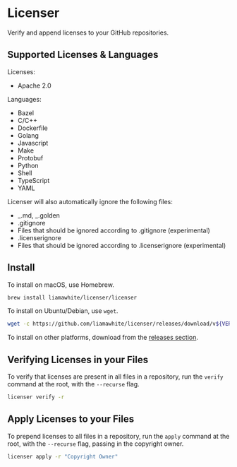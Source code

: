 # Licenser

Verify and append licenses to your GitHub repositories.

## Supported Licenses & Languages

Licenses:

- Apache 2.0

Languages:

- Bazel
- C/C++
- Dockerfile
- Golang
- Javascript
- Make
- Protobuf
- Python
- Shell
- TypeScript
- YAML

Licenser will also automatically ignore the following files:

- _.md, _.golden
- .gitignore
- Files that should be ignored according to .gitignore (experimental)
- .licenserignore
- Files that should be ignored according to .licenserignore (experimental)

## Install

To install on macOS, use Homebrew.

```sh
brew install liamawhite/licenser/licenser
```

To install on Ubuntu/Debian, use `wget`.

```sh
wget -c https://github.com/liamawhite/licenser/releases/download/v${VERSION}/licenser_${VERSION}_Linux_x86_64.tar.gz -O - | sudo tar -xz -C /usr/bin
```

To install on other platforms, download from the [releases section](https://github.com/liamawhite/licenser/releases).

## Verifying Licenses in your Files

To verify that licenses are present in all files in a repository, run the `verify` command at the root, with the `--recurse` flag.

```sh
licenser verify -r
```

## Apply Licenses to your Files

To prepend licenses to all files in a repository, run the `apply` command at the root, with the `--recurse` flag, passing in the copyright owner.

```sh
licenser apply -r "Copyright Owner"
```
